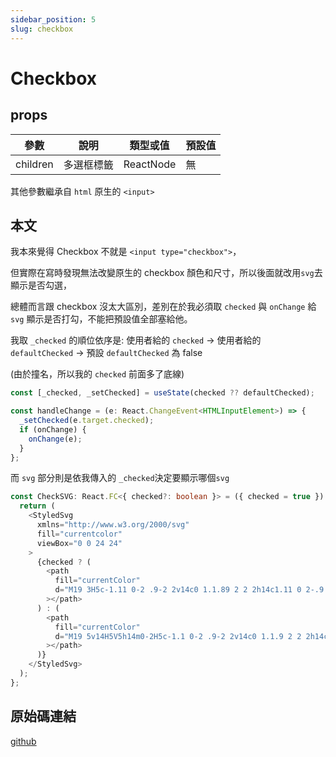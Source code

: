 ```yaml
---
sidebar_position: 5
slug: checkbox
---
```


# Checkbox

## props

| 參數     | 說明       | 類型或值  | 預設值 |
| -------- | ---------- | --------- | ------ |
| children | 多選框標籤 | ReactNode | 無     |

其他參數繼承自 `html` 原生的 `<input>`

## 本文

我本來覺得 Checkbox 不就是 `<input type="checkbox">`，

但實際在寫時發現無法改變原生的 checkbox 顏色和尺寸，所以後面就改用`svg`去顯示是否勾選，

總體而言跟 checkbox 沒太大區別，差別在於我必須取 `checked` 與 `onChange` 給 `svg` 顯示是否打勾，不能把預設值全部塞給他。

我取 `_checked` 的順位依序是: 使用者給的 `checked` -> 使用者給的 `defaultChecked` -> 預設 `defaultChecked` 為 false

(由於撞名，所以我的 `checked` 前面多了底線)

```typescript
const [_checked, _setChecked] = useState(checked ?? defaultChecked);

const handleChange = (e: React.ChangeEvent<HTMLInputElement>) => {
  _setChecked(e.target.checked);
  if (onChange) {
    onChange(e);
  }
};
```

而 `svg` 部分則是依我傳入的 `_checked`決定要顯示哪個`svg`

```typescript
const CheckSVG: React.FC<{ checked?: boolean }> = ({ checked = true }) => {
  return (
    <StyledSvg
      xmlns="http://www.w3.org/2000/svg"
      fill="currentcolor"
      viewBox="0 0 24 24"
    >
      {checked ? (
        <path
          fill="currentColor"
          d="M19 3H5c-1.11 0-2 .9-2 2v14c0 1.1.89 2 2 2h14c1.11 0 2-.9 2-2V5c0-1.1-.89-2-2-2zm-9 14l-5-5 1.41-1.41L10 14.17l7.59-7.59L19 8l-9 9z"
        ></path>
      ) : (
        <path
          fill="currentColor"
          d="M19 5v14H5V5h14m0-2H5c-1.1 0-2 .9-2 2v14c0 1.1.9 2 2 2h14c1.1 0 2-.9 2-2V5c0-1.1-.9-2-2-2z"
        ></path>
      )}
    </StyledSvg>
  );
};
```

## 原始碼連結

[github](https://github.com/ek2061/yuchi-ui/tree/main/src/components/Checkbox)
